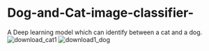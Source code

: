 # Dog-and-Cat-image-classifier-
A Deep learning model which can identify between a cat and a dog.
![download_cat1](https://user-images.githubusercontent.com/100190385/200611461-a283e686-bae4-4bc0-87b1-3a281bb0fab9.png)
![download1_dog](https://user-images.githubusercontent.com/100190385/200611473-dab88aff-e6ca-4c23-84a7-0952b0f57ce7.png)
